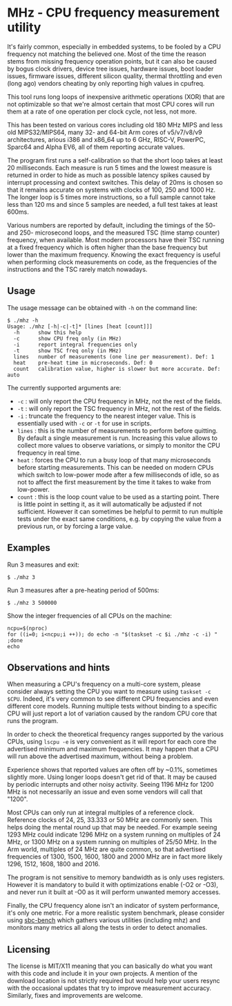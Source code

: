 # MHz - CPU frequency measurement utility

It's fairly common, especially in embedded systems, to be fooled by a CPU
frequency not matching the believed one. Most of the time the reason stems from
missing frequency operation points, but it can also be caused by bogus clock
drivers, device tree issues, hardware issues, boot loader issues, firmware
issues, different silicon quality, thermal throttling and even (long ago)
vendors cheating by only reporting high values in cpufreq.

This tool runs long loops of inexpensive arithmetic operations (XOR) that are
not optimizable so that we're almost certain that most CPU cores will run them
at a rate of one operation per clock cycle, not less, not more.

This has been tested on various cores including old 180 MHz MIPS and less old
MIPS32/MIPS64, many 32- and 64-bit Arm cores of v5/v7/v8/v9 architectures,
arious i386 and x86_64 up to 6 GHz, RISC-V, PowerPC, Sparc64 and Alpha EV6,
all of them reporting accurate values.

The program first runs a self-calibration so that the short loop takes at least
20 milliseconds. Each measure is run 5 times and the lowest measure is returned
in order to hide as much as possible latency spikes caused by interrupt
processing and context switches. This delay of 20ms is chosen so that it
remains accurate on systems with clocks of 100, 250 and 1000 Hz. The longer
loop is 5 times more instructions, so a full sample cannot take less than 120
ms and since 5 samples are needed, a full test takes at least 600ms.

Various numbers are reported by default, including the timings of the 50- and
250- microsecond loops, and the measured TSC (time stamp counter) frequency,
when available. Most modern processors have their TSC running at a fixed
frequency which is often higher than the base frequency but lower than the
maximum frequency. Knowing the exact frequency is useful when performing clock
measurements on code, as the frequencies of the instructions and the TSC rarely
match nowadays.

## Usage

The usage message can be obtained with `-h` on the command line:
```
$ ./mhz -h
Usage: ./mhz [-h|-c|-t]* [lines [heat [count]]]
  -h      show this help
  -c      show CPU freq only (in MHz)
  -i      report integral frequencies only
  -t      show TSC freq only (in MHz)
  lines   number of measurements (one line per measurement). Def: 1
  heat    pre-heat time in microseconds. Def: 0
  count   calibration value, higher is slower but more accurate. Def: auto
```

The currently supported arguments are:

  - `-c` : will only report the CPU frequency in MHz, not the rest of the
    fields.
  - `-t` : will only report the TSC frequency in MHz, not the rest of the
    fields.
  - `-i` : truncate the frequency to the nearest integer value. This is
    essentially used with `-c` or `-t` for use in scripts.
  - `lines` : this is the number of measurements to perform before quitting.
    By default a single measurement is run. Increasing this value allows to
    collect more values to observe variations, or simply to monitor the CPU
    frequency in real time.
  - `heat` : forces the CPU to run a busy loop of that many microseconds before
    starting measurements. This can be needed on modern CPUs which switch to
    low-power mode after a few milliseconds of idle, so as not to affect the
    first measurement by the time it takes to wake from low-power.
  - `count` : this is the loop count value to be used as a starting point.
    There is little point in setting it, as it will automatically be adjusted
    if not sufficient. However it can sometimes be helpful to permit to run
    multiple tests under the exact same conditions, e.g. by copying the value
    from a previous run, or by forcing a large value.

## Examples

Run 3 measures and exit:
```
$ ./mhz 3
```

Run 3 measures after a pre-heating period of 500ms:
```
$ ./mhz 3 500000
```

Show the integer frequencies of all CPUs on the machine:
```
ncpu=$(nproc)
for ((i=0; i<ncpu;i ++)); do echo -n "$(taskset -c $i ./mhz -c -i) " ;done
echo
```

## Observations and hints

When measuring a CPU's frequency on a multi-core system, please consider always
setting the CPU you want to measure using `taskset -c $CPU`. Indeed, it's very
common to see different CPU frequencies and even different core models. Running
multiple tests without binding to a specific CPU will just report a lot of
variation caused by the random CPU core that runs the program.

In order to check the theoretical frequency ranges supported by the various
CPUs, using `lscpu -e` is very convenient as it will report for each core the
advertised minimum and maximum frequencies. It may happen that a CPU will run
above the advertised maximum, without being a problem.

Experience shows that reported values are often off by ~0.1%, sometimes
slightly more. Using longer loops doesn't get rid of that. It may be caused by
periodic interrupts and other noisy activity. Seeing 1196 MHz for 1200 MHz is
not necessarily an issue and even some vendors will call that "1200".

Most CPUs can only run at integral multiples of a reference clock. Reference
clocks of 24, 25, 33.333 or 50 MHz are commonly seen. This helps doing the
mental round up that may be needed. For example seeing 1293 MHz could indicate
1296 MHz on a system running on multiples of 24 MHz, or 1300 MHz on a system
running on multiples of 25/50 MHz. In the Arm world, multiples of 24 MHz are
quite common, so that advertised frequencies of 1300, 1500, 1600, 1800 and 2000
MHz are in fact more likely 1296, 1512, 1608, 1800 and 2016.

The program is not sensitive to memory bandwidth as is only uses registers.
However it is mandatory to build it with optimizations enable (-O2 or -O3), and
never run it built at -O0 as it will perform unwanted memory accesses.

Finally, the CPU frequency alone isn't an indicator of system performance, it's
only one metric. For a more realistic system benchmark, please consider using
[sbc-bench](https://github.com/ThomasKaiser/sbc-bench) which gathers various
utilities (including mhz) and monitors many metrics all along the tests in
order to detect anomalies.

## Licensing

The license is MIT/X11 meaning that you can basically do what you want with
this code and include it in your own projects. A mention of the download
location is not strictly required but would help your users resync with the
occasional updates that try to improve measurement accuracy. Similarly, fixes
and improvements are welcome.
